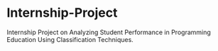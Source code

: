 # Internship-Project
Internship Project on Analyzing Student Performance in Programming Education Using Classification Techniques.
